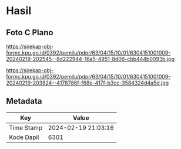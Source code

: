 # Hasil

## Foto C Plano

https://sirekap-obj-formc.kpu.go.id/0392/pemilu/pdpr/63/04/15/10/01/6304151001009-20240219-202545--8d222944-16a5-4951-8d06-cbb444b0093b.jpg

https://sirekap-obj-formc.kpu.go.id/0392/pemilu/pdpr/63/04/15/10/01/6304151001009-20240219-203824--4178786f-f68e-417f-b3cc-3584324d4a5d.jpg


## Metadata

| Key        | Value               |
| ---------- | ------------------- |
| Time Stamp | 2024-02-19 21:03:16 |
| Kode Dapil | 6301                |



